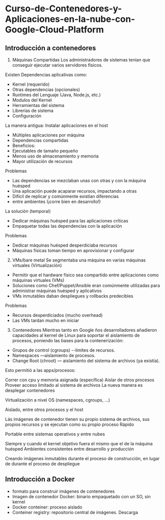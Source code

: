 # Curso-de-Contenedores-y-Aplicaciones-en-la-nube-con-Google-Cloud-Platform

## Introducción a contenedores

1. Máquinas Compartidas
Los administradores de sistemas tenian que conseguir ejecutar varios servidores físicos.

Existen Dependencias aplicativas como:

* Kernel (requerido)
* Otras dependencias (opcionales)
* Runtimes del Lenguaje (Java, Node.js, etc.)
* Modulos del Kernel
* Herramientas del sistema
* Librerías de sistema
* Configuración

La manera antigua: Instalar aplicaciones en el host

* Múltiples aplicaciones por máquina
* Dependencias compartidas
* Beneficios:
* Ejecutables de tamaño pequeño
* Menos uso de almacenamiento y memoria
* Mayor utilización de recursos

Problemas
* Las dependencias se mezclaban unas con otras y con la máquina huésped
* Una aplicación puede acaparar recursos, impactando a otras
* Difícil de replicar y comúnmente existían diferencias
* entre ambientes (¡corre bien en desarrollo!)

La solución (temporal)

* Dedicar máquinas huésped para las aplicaciones críticas
* Empaquetar todas las dependencias con la aplicación

Problemas
* Dedicar máquinas huésped desperdiciaba recursos
* Máquinas físicas toman tiempo en aprovisionar y configurar

2. VMs/bare metal
Se segmentaba una máquina en varias máquinas virtuales (Virtualización)

* Permitir que el hardware físico sea compartido entre aplicaciones
como máquinas virtuales (VMs)
* Soluciones como Chef/Puppet/Ansible eran comúnmente utilizadas
para administrar máquinas huésped y aplicativos
* VMs inmutables daban despliegues y rollbacks predecibles

Problemas
* Recursos desperdiciados (mucho overhead)
* Las VMs tardan mucho en iniciar

3.  Contenedores
Mientras tanto en Google ños desarrolladores añadieron capacidades al kernel de Linux para soportar el aislamiento de procesos, poniendo las bases para la contenerización:

* Grupos de control (cgroups) --límites de recursos.
* Namespaces —aislamiento de procesos.
* Change Root (chroot) — aislamiento del sistema de archivos (ya existía).

Esto permitió a las apps/procesos:

Correr con cpu y memoria asignada (específica)
Aislar de otros procesos
Proveer acceso limitado al sistema de archivos
La nueva manera es desplegar contenedores

Virtualización a nivel OS (namespaces, cgroups, …)

Aislado, entre otros procesos y el host

Lás imágenes de contenedor tienen su propio sistema de archivos, sus propios recursos y se ejecutan como su propio proceso
Rápido

Portable entre sistemas operativos y entre nubes

Siempre y cuando el kernel objetivo fuera el mismo que el de la máquina huésped
Ambientes consistentes entre desarrollo y producción

Creando imágenes inmutables durante el proceso de construcción, en lugar de durante el proceso de despliegue

## Introducción a Docker

* formato para construir imágenes de contenedores
* Imagen de contenedor Docker: binario empaquetado con un SO, sin kernel
* Docker conteiner: proceso aislado
* Conteiner registry: repositorio central de imágenes. Descarga